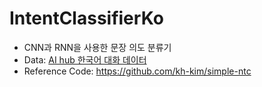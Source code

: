 # IntentClassifierKo

* CNN과 RNN을 사용한 문장 의도 분류기
* Data: [AI hub 한국어 대화 데이터](https://www.aihub.or.kr/aidata/85) 
* Reference Code: https://github.com/kh-kim/simple-ntc
